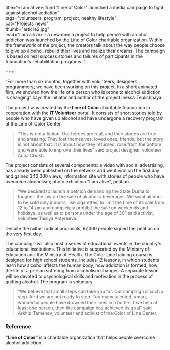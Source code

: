 title="«I am alive»: fund "Line of Color" launched a media campaign to fight against alcohol addiction"  
tags="volunteers, program, project, healthy lifestyle"  
cat="Projects news"  
thumb="article2.jpg"  
lead="I am ailive» – a new media project to help people with alcohol addiction was launched by the Line of Color charitable organization. Within the framework of the project, the creators talk about the way people choose to give up alcohol, rebuild their lives and realize their dreams. The campaign is based on real success stories and failures of participants in the foundation's rehabilitation programs. "  

+++

“For more than six months, together with volunteers, designers, programmers, we have been working on this project. In a short animated film, we showed how the life of a person who is prone to alcohol addiction is changing” says the initiator and author of the project Inessa Teplichnaya.

The project was created by the **Line of Color** charitable foundation in cooperation with the **IT Volunteer** portal. It consists of short stories told by people who have given up alcohol and have undergone a recovery program at the Line of Color Center.

> “This is not a fiction. Our heroes are real, and their stories are true and amazing. They lost themselves, loved ones, friends, but the story is not about that. It is about how they returned, rose from the bottom and were able to improve their lives” said project designer, volunteer Anna Chukh.

The project consists of several components: a video with social advertising, has already been published on the network and went viral on the first day and gained 342,000 views; information site with stories of people who have overcome alcoholism; photo exhibition "I am alive", petition.

> “We decided to launch a petition demanding the State Duma to toughen the law on the sale of alcoholic beverages. We want alcohol to be sold only indoors, like cigarettes, to limit the time of its sale from 12 to 14 pm and completely prohibit the sale on weekends and holidays, as well as to persons under the age of 30” said activist, volunteer Taisiya Antyreeva.

Despite the rather radical proposals, 67,000 people signed the petition on the very first day.

The campaign will also host a series of educational events in the country's educational institutions. This initiative is supported by the Ministry of Education and the Ministry of Health. The Color Line training course is designed for high school students. Includes 12 lessons, in which students learn how alcohol affects the human body, how addiction is formed, how the life of a person suffering from alcoholism changes. A separate lesson will be devoted to psychological skills and motivation in the process of quitting alcohol. The program is voluntary.
> “We believe that small steps can take you far. Our campaign is such a step. And we are not ready to stop. Too many talented, smart, wonderful people have drowned their lives in a bottle. If we help at least one person, then the campaign has achieved its goal” said Arkhip Temenev, volunteer and activist of the Color of Line Center. 

### Reference
**"Line of Color"** is a charitable organization that helps people overcome alcohol addiction.

